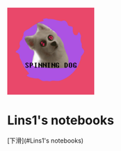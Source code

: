 <p>
<img src="./SPINNING%20DOG.jpg" width="200" height="200"/>
</p>
<h1>Lins1's notebooks</h1>

[下滑](#Lins1's notebooks)
